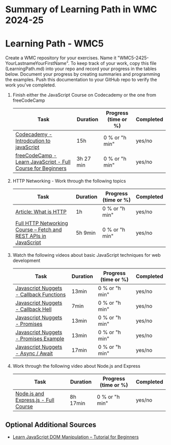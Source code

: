 # Summary of Learning Path in WMC 2024-25

# Learning Path - WMC5

Create a WMC repository for your exercises. Name it "WMC5-2425-YourLastnameYourFirstName".
To keep track of your work, copy this file (LearningPath.md) into your repo and record your progress in the tables below.
Document your progress by creating summaries and programming the examples. Push this documentation to your GitHub repo to verify the work you've completed.

1. Finish either the JavaScript Course on Codecademy or the one from freeCodeCamp

   | Task      | Duration| Progress (time or %) | Completed |
   |-----------|-----------|-----------|-----------|
   | [Codecademy - Introdcution to javaScript](https://www.codecademy.com/learn/introduction-to-javascript)|   15h       | 0 % or "h min"       |yes/no       |
   | [freeCodeCamp - Learn JavaScript - Full Course for Beginners](https://www.youtube.com/watch?v=PkZNo7MFNFg)|   3h 27 min       | 0 % or "h min"       |yes/no       |

2. HTTP Networking - Work through the following topics

   | Task      | Duration| Progress (time or %) | Completed |
   |-----------|-----------|-----------|-----------|
   | [Article: What is HTTP](https://www.freecodecamp.org/news/what-is-http/) |    1h      | 0 % or "h min"       |yes/no       |
   | [Full HTTP Networking Course – Fetch and REST APIs in JavaScript](https://www.youtube.com/watch?v=2JYT5f2isg4)|   5h 9min       | 0 % or "h min"       |yes/no       |

3. Watch the following videos about basic JavaScript techniques for web development

   | Task      | Duration| Progress (time or %) | Completed |
   |-----------|-----------|-----------|-----------|
   | [Javascript Nuggets - Callback Functions](https://www.youtube.com/watch?v=GWq0XETTOTk&list=PLnHJACx3NwAfRUcuKaYhZ6T5NRIpzgNGJ&index=13) |    13min      | 0 % or "h min"       |yes/no       |
   | [Javascript Nuggets - Callback Hell](https://www.youtube.com/watch?v=bx9xYPt2tdc&list=PLnHJACx3NwAfRUcuKaYhZ6T5NRIpzgNGJ&index=14)|    7min      | 0 % or "h min"       |yes/no       |
   | [Javascript Nuggets - Promises](https://www.youtube.com/watch?v=IBjmTlShf6U&list=PLnHJACx3NwAfRUcuKaYhZ6T5NRIpzgNGJ&index=15) |    13min      | 0 % or "h min"       |yes/no       |
   | [Javascript Nuggets - Promises Example](https://www.youtube.com/watch?v=GKVA6jYrgKc&list=PLnHJACx3NwAfRUcuKaYhZ6T5NRIpzgNGJ&index=16)|    13min      | 0 % or "h min"       |yes/no       |
   | [Javascript Nuggets - Async / Await](https://www.youtube.com/watch?v=iHrVo5fvmzE&list=PLnHJACx3NwAfRUcuKaYhZ6T5NRIpzgNGJ&index=17)|    17min      | 0 % or "h min"       |yes/no       |

4. Work through the following video about Node.js and Express

   | Task      | Duration| Progress (time or %) | Completed |
   |-----------|-----------|-----------|-----------|
   | [Node.js and Express.js - Full Course](https://www.youtube.com/watch?app=desktop&v=Oe421EPjeBE) |    8h 17min      | 0 % or "h min"       |yes/no       |

## Optional Additional Sources

- [Learn JavaScript DOM Manipulation – Tutorial for Beginners](https://www.youtube.com/watch?v=IWRS_AM2fiE)
